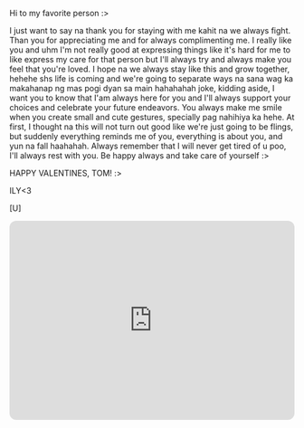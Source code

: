 Hi to my favorite person :>

I just want to say na thank you for staying with me kahit na we always fight. Than you for appreciating me and for always complimenting me. I really like you and uhm I'm not really good at expressing things like it's hard for me to like express my care for that person but I'll always try and always make you feel that you're loved. I hope na we always stay like this and grow together, hehehe shs life is coming and we're going to separate ways na sana wag ka makahanap ng mas pogi dyan sa main hahahahah joke, kidding aside, I want you to know that I'am always here for you and I'll always support your choices and celebrate your future endeavors. You always make me smile when you create small and cute gestures, specially pag nahihiya ka hehe. At first, I thought na this will not turn out good like we're just going to be flings, but suddenly everything reminds me of you, everything is about you, and yun na fall haahahah. Always remember that I will never get tired of u poo, I'll always rest with you. Be happy always and take care of yourself :> 


HAPPY VALENTINES, TOM! :> 


ILY<3


[U]
<iframe style="border-radius:12px" src="https://open.spotify.com/embed/playlist/70UAyAjZEnDl3po0fIDhh6?utm_source=generator" width="100%" height="352" frameBorder="0" allowfullscreen="" allow="autoplay; clipboard-write; encrypted-media; fullscreen; picture-in-picture" loading="lazy"></iframe>
